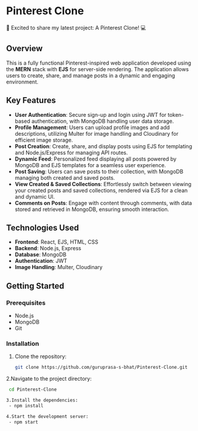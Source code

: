 # Pinterest Clone

🚀 Excited to share my latest project: A Pinterest Clone! 💻

## Overview

This is a fully functional Pinterest-inspired web application developed using the **MERN** stack with **EJS** for server-side rendering. The application allows users to create, share, and manage posts in a dynamic and engaging environment.

## Key Features

- **User Authentication**: Secure sign-up and login using JWT for token-based authentication, with MongoDB handling user data storage.
- **Profile Management**: Users can upload profile images and add descriptions, utilizing Multer for image handling and Cloudinary for efficient image storage.
- **Post Creation**: Create, share, and display posts using EJS for templating and Node.js/Express for managing API routes.
- **Dynamic Feed**: Personalized feed displaying all posts powered by MongoDB and EJS templates for a seamless user experience.
- **Post Saving**: Users can save posts to their collection, with MongoDB managing both created and saved posts.
- **View Created & Saved Collections**: Effortlessly switch between viewing your created posts and saved collections, rendered via EJS for a clean and dynamic UI.
- **Comments on Posts**: Engage with content through comments, with data stored and retrieved in MongoDB, ensuring smooth interaction.

## Technologies Used

- **Frontend**: React, EJS, HTML, CSS
- **Backend**: Node.js, Express
- **Database**: MongoDB
- **Authentication**: JWT
- **Image Handling**: Multer, Cloudinary

## Getting Started

### Prerequisites

- Node.js
- MongoDB
- Git

### Installation

1. Clone the repository:
   ```bash
   git clone https://github.com/guruprasa-s-bhat/Pinterest-Clone.git

2.Navigate to the project directory:
  ```bash
   cd Pinterest-Clone

3.Install the dependencies:
   - npm install

4.Start the development server:
   - npm start






 

